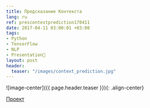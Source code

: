 ```yaml
---
title: Предсказание Контекста
lang: ru
ref: prescontextprediction170411
date: 2017-04-11 03:00:01 +03:00
tags:
- Python
- TensorFlow
- NLP
- Presentation🎯
layout: post
header:
  teaser: "/images/context_prediction.jpg"
---
```


![image-center]({{ page.header.teaser }}){: .align-center}

[Проект](https://github.com/akarazeevprojects/ContextPrediction)
